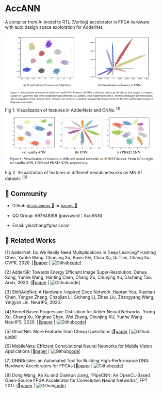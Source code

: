 # AccANN
A compiler from AI model to RTL (Verilog) accelerator in FPGA hardware with auto design space exploration for AdderNet.

<div align=center><img src="./img/figure/figure1.png"></div>
Fig 1. Visualization of features in AdderNets and CNNs. <sup>[1]</sup>
<br>
<div align=center><img src="./img/figure/figure2.png"></div>
Fig 2. Visualization of features in different neural networks on MNIST dataset. <sup>[3]</sup>

## 🍮 Community
- Github <a href="https://github.com/Charmve/AccANN/discussions" target="_blank">discussions 💬</a> or <a href="https://github.com/Charmve/AccANN/issues" target="_blank">issues 💭</a>

- QQ Group: 697948168 (password：AccANN)
- Email: yidazhang#gmail.com 

## 🔗 Related Works

[1] AdderNet: Do We Really Need Multiplications in Deep Learning? Hanting Chen, Yunhe Wang, Chunjing Xu, Boxin Shi, Chao Xu, Qi Tian, Chang Xu. CVPR, 2020. [📑[paper](https://arxiv.org/abs/1912.13200) | <img src="https://img.icons8.com/material-sharp/24/000000/github.png" alt="Github" width="22px"/>[code](https://github.com/huawei-noah/AdderNet)]

[2] AdderSR: Towards Energy Efficient Image Super-Resolution. Dehua Song, Yunhe Wang, Hanting Chen, Chang Xu, Chunjing Xu, Dacheng Tao. Arxiv, 2020. [📑[paper](https://arxiv.org/abs/2009.08891) | <img src="https://img.icons8.com/material-sharp/24/000000/github.png" alt="Github" width="22px"/>code]

[3] ShiftAddNet: A Hardware-Inspired Deep Network. Haoran You, Xiaohan Chen, Yongan Zhang, Chaojian Li, Sicheng Li, Zihao Liu, Zhangyang Wang, Yingyan Lin. NeurIPS, 2020.

[4] Kernel Based Progressive Distillation for Adder Neural Networks. Yixing Xu, Chang Xu, Xinghao Chen, Wei Zhang, Chunjing XU, Yunhe Wang. NeurIPS, 2020. [📑[paper](https://arxiv.org/abs/2009.13044) | <img src="https://img.icons8.com/material-sharp/24/000000/github.png" alt="Github" width="22px"/>[code]()]

[5] GhostNet: More Features from Cheap Operations [📑[paper](https://arxiv.org/abs/1911.11907) | <img src="https://img.icons8.com/material-sharp/24/000000/github.png" alt="Github" width="22px"/>[code](https://github.com/huawei-noah/ghostnet)]

[6] MobileNets: Efficient Convolutional Neural Networks for Mobile Vision Applications [📑[paper](https://arxiv.org/abs/1704.04861) | <img src="https://img.icons8.com/material-sharp/24/000000/github.png" alt="Github" width="22px"/>[code](https://github.com/Zehaos/MobileNet)]

[7] DNNBuilder: an Automated Tool for Building High-Performance DNN Hardware Accelerators for FPGAs [📑[paper](https://docs.wixstatic.com/ugd/c50250_77e06b7f02b44eacb76c05e8fbe01e08.pdf) | <img src="https://img.icons8.com/material-sharp/24/000000/github.png" alt="Github" width="22px"/>[code](https://github.com/IBM/AccDNN)]

[8] Dong Wang, Ke Xu and Diankun Jiang, “PipeCNN: An OpenCL-Based Open-Source FPGA Accelerator for Convolution Neural Networks”, FPT 2017. [📑[paper](https://arxiv.org/abs/1611.02450) | <img src="https://img.icons8.com/material-sharp/24/000000/github.png" alt="Github" width="22px"/>[code](https://github.com/doonny/PipeCNN)]
